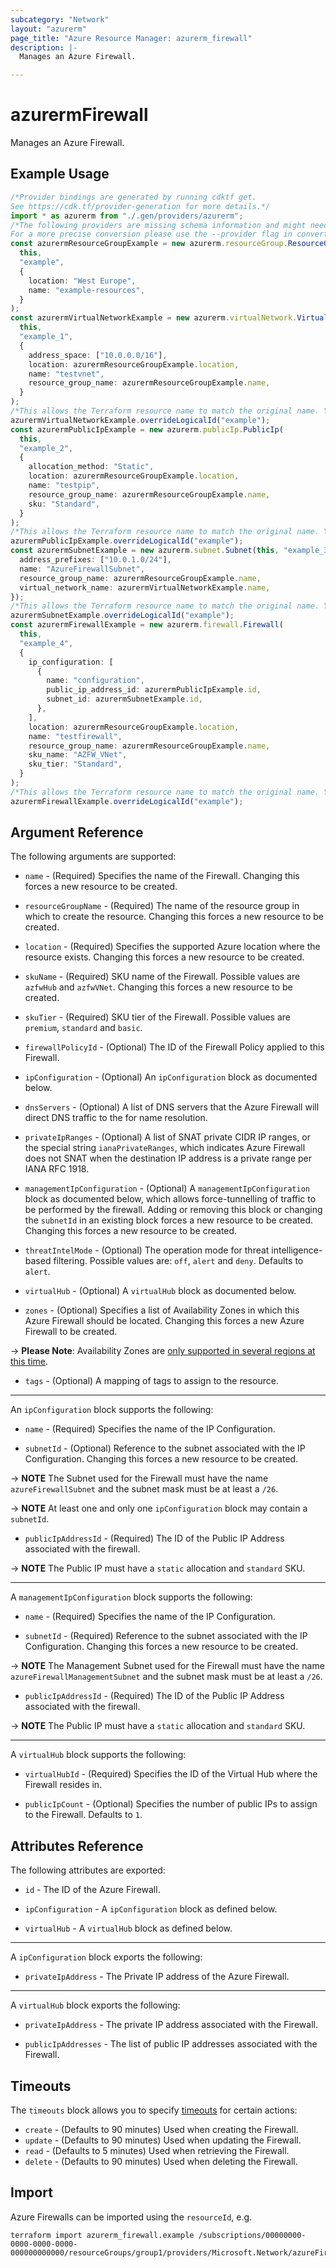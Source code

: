 ```yaml
---
subcategory: "Network"
layout: "azurerm"
page_title: "Azure Resource Manager: azurerm_firewall"
description: |-
  Manages an Azure Firewall.

---
```


# azurermFirewall

Manages an Azure Firewall.

## Example Usage

```typescript
/*Provider bindings are generated by running cdktf get.
See https://cdk.tf/provider-generation for more details.*/
import * as azurerm from "./.gen/providers/azurerm";
/*The following providers are missing schema information and might need manual adjustments to synthesize correctly: azurerm.
For a more precise conversion please use the --provider flag in convert.*/
const azurermResourceGroupExample = new azurerm.resourceGroup.ResourceGroup(
  this,
  "example",
  {
    location: "West Europe",
    name: "example-resources",
  }
);
const azurermVirtualNetworkExample = new azurerm.virtualNetwork.VirtualNetwork(
  this,
  "example_1",
  {
    address_space: ["10.0.0.0/16"],
    location: azurermResourceGroupExample.location,
    name: "testvnet",
    resource_group_name: azurermResourceGroupExample.name,
  }
);
/*This allows the Terraform resource name to match the original name. You can remove the call if you don't need them to match.*/
azurermVirtualNetworkExample.overrideLogicalId("example");
const azurermPublicIpExample = new azurerm.publicIp.PublicIp(
  this,
  "example_2",
  {
    allocation_method: "Static",
    location: azurermResourceGroupExample.location,
    name: "testpip",
    resource_group_name: azurermResourceGroupExample.name,
    sku: "Standard",
  }
);
/*This allows the Terraform resource name to match the original name. You can remove the call if you don't need them to match.*/
azurermPublicIpExample.overrideLogicalId("example");
const azurermSubnetExample = new azurerm.subnet.Subnet(this, "example_3", {
  address_prefixes: ["10.0.1.0/24"],
  name: "AzureFirewallSubnet",
  resource_group_name: azurermResourceGroupExample.name,
  virtual_network_name: azurermVirtualNetworkExample.name,
});
/*This allows the Terraform resource name to match the original name. You can remove the call if you don't need them to match.*/
azurermSubnetExample.overrideLogicalId("example");
const azurermFirewallExample = new azurerm.firewall.Firewall(
  this,
  "example_4",
  {
    ip_configuration: [
      {
        name: "configuration",
        public_ip_address_id: azurermPublicIpExample.id,
        subnet_id: azurermSubnetExample.id,
      },
    ],
    location: azurermResourceGroupExample.location,
    name: "testfirewall",
    resource_group_name: azurermResourceGroupExample.name,
    sku_name: "AZFW_VNet",
    sku_tier: "Standard",
  }
);
/*This allows the Terraform resource name to match the original name. You can remove the call if you don't need them to match.*/
azurermFirewallExample.overrideLogicalId("example");

```

## Argument Reference

The following arguments are supported:

*   `name` - (Required) Specifies the name of the Firewall. Changing this forces a new resource to be created.

*   `resourceGroupName` - (Required) The name of the resource group in which to create the resource. Changing this forces a new resource to be created.

*   `location` - (Required) Specifies the supported Azure location where the resource exists. Changing this forces a new resource to be created.

*   `skuName` - (Required) SKU name of the Firewall. Possible values are `azfwHub` and `azfwVNet`. Changing this forces a new resource to be created.

*   `skuTier` - (Required) SKU tier of the Firewall. Possible values are `premium`, `standard` and `basic`.

*   `firewallPolicyId` - (Optional) The ID of the Firewall Policy applied to this Firewall.

*   `ipConfiguration` - (Optional) An `ipConfiguration` block as documented below.

*   `dnsServers` - (Optional) A list of DNS servers that the Azure Firewall will direct DNS traffic to the for name resolution.

*   `privateIpRanges` - (Optional) A list of SNAT private CIDR IP ranges, or the special string `ianaPrivateRanges`, which indicates Azure Firewall does not SNAT when the destination IP address is a private range per IANA RFC 1918.

*   `managementIpConfiguration` - (Optional) A `managementIpConfiguration` block as documented below, which allows force-tunnelling of traffic to be performed by the firewall. Adding or removing this block or changing the `subnetId` in an existing block forces a new resource to be created. Changing this forces a new resource to be created.

*   `threatIntelMode` - (Optional) The operation mode for threat intelligence-based filtering. Possible values are: `off`, `alert` and `deny`. Defaults to `alert`.

*   `virtualHub` - (Optional) A `virtualHub` block as documented below.

*   `zones` - (Optional) Specifies a list of Availability Zones in which this Azure Firewall should be located. Changing this forces a new Azure Firewall to be created.

\-> **Please Note**: Availability Zones are [only supported in several regions at this time](https://docs.microsoft.com/azure/availability-zones/az-overview).

* `tags` - (Optional) A mapping of tags to assign to the resource.

***

An `ipConfiguration` block supports the following:

*   `name` - (Required) Specifies the name of the IP Configuration.

*   `subnetId` - (Optional) Reference to the subnet associated with the IP Configuration. Changing this forces a new resource to be created.

\-> **NOTE** The Subnet used for the Firewall must have the name `azureFirewallSubnet` and the subnet mask must be at least a `/26`.

\-> **NOTE** At least one and only one `ipConfiguration` block may contain a `subnetId`.

* `publicIpAddressId` - (Required) The ID of the Public IP Address associated with the firewall.

\-> **NOTE** The Public IP must have a `static` allocation and `standard` SKU.

***

A `managementIpConfiguration` block supports the following:

*   `name` - (Required) Specifies the name of the IP Configuration.

*   `subnetId` - (Required) Reference to the subnet associated with the IP Configuration. Changing this forces a new resource to be created.

\-> **NOTE** The Management Subnet used for the Firewall must have the name `azureFirewallManagementSubnet` and the subnet mask must be at least a `/26`.

* `publicIpAddressId` - (Required) The ID of the Public IP Address associated with the firewall.

\-> **NOTE** The Public IP must have a `static` allocation and `standard` SKU.

***

A `virtualHub` block supports the following:

*   `virtualHubId` - (Required) Specifies the ID of the Virtual Hub where the Firewall resides in.

*   `publicIpCount` - (Optional) Specifies the number of public IPs to assign to the Firewall. Defaults to `1`.

## Attributes Reference

The following attributes are exported:

*   `id` - The ID of the Azure Firewall.

*   `ipConfiguration` - A `ipConfiguration` block as defined below.

*   `virtualHub` - A `virtualHub` block as defined below.

***

A `ipConfiguration` block exports the following:

* `privateIpAddress` - The Private IP address of the Azure Firewall.

***

A `virtualHub` block exports the following:

*   `privateIpAddress` - The private IP address associated with the Firewall.

*   `publicIpAddresses` - The list of public IP addresses associated with the Firewall.

## Timeouts

The `timeouts` block allows you to specify [timeouts](https://www.terraform.io/language/resources/syntax#operation-timeouts) for certain actions:

* `create` - (Defaults to 90 minutes) Used when creating the Firewall.
* `update` - (Defaults to 90 minutes) Used when updating the Firewall.
* `read` - (Defaults to 5 minutes) Used when retrieving the Firewall.
* `delete` - (Defaults to 90 minutes) Used when deleting the Firewall.

## Import

Azure Firewalls can be imported using the `resourceId`, e.g.

```console
terraform import azurerm_firewall.example /subscriptions/00000000-0000-0000-0000-000000000000/resourceGroups/group1/providers/Microsoft.Network/azureFirewalls/testfirewall
```
